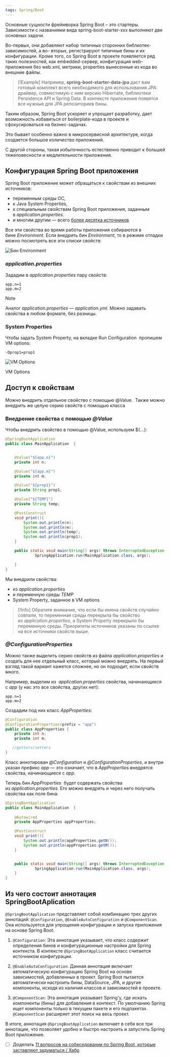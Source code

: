 ```yaml
---
tags: Spring/Boot 
---
```

Основные сущности фреймворка Spring Boot – это стартеры. Зависимости с названиями вида spring-boot-starter-xxx выполняют две основных задачи.

Во-первых, они добавляют набор типичных сторонних библиотек-зависимостей, а во- вторых, регистрируют типичные бины и их конфигурации. Кроме того, со Spring Boot в проекте появляется ряд таких полезностей, как embedded-сервер, конфигурация web- приложения без web.xml, метрики, properties вынесенные из кода во внешние файлы.

>[!Example]
> Например, **spring-boot-starter-data-jpa** даст вам готовый комплект всего необходимого для использования JPA: драйвер, совместимую с ним версию Hibernate, библиотеки Persistence API и Spring Data. В контексте приложения появятся все нужные для JPA репозиториев бины.

Таким образом, Spring Boot ускоряет и упрощает разработку, дает возможность избавиться от boilerplate-кода в проекте и сфокусироваться на бизнес-задачах.

Это бывает особенно важно в микросервисной архитектуре, когда создается большое количество приложений.

С другой стороны, такая избыточность естественно приводит к большей тяжеловесности
и медлительности приложения.

## Конфигурация Spring Boot приложения
Spring Boot приложение может обращаться к свойствам из внешних источников:

- переменным среды ОС,
- к Java System Properties,
- к специальным свойствам Spring Boot приложения, заданным в _application.properties_.
- и многим другим — всего [более десятка источников](https://docs.spring.io/spring-boot/docs/current/reference/html/spring-boot-features.html#boot-features-external-config)

Все эти свойства во время работы приложения собираются в бине _Environment_. Если внедрить бин _Environment_, то в режиме отладки можно посмотреть все эти списки свойств:

![Бин Environment](https://sysout.ru/wp-content/uploads/2021/04/Environment.png)

### _application.properties_

Зададим в _application.properties_ пару свойств:
```
app.n=1
app.m=2
```

>[!Note]
> Аналог _application.properties_ — _application.yml_. Можно задавать свойства в любом формате, без разницы.

### System Properties

Чтобы задать System Property, на вкладке Run Configuration  пропишем VM options:
```
-Dprop1=prop1
```


![VM Options](https://sysout.ru/wp-content/uploads/2021/04/vm-options.png "VM Options")

VM Options
## Доступ к свойствам

Можно внедрить отдельное свойство с помощью @Value.  Также можно внедрить же целую серию свойств с помощью класса

### Внедрение свойства с помощью _@Value_

Чтобы внедрить свойство в помощью @Value, используем ${…}:
```java
@SpringBootApplication
public class MainApplication  {


    @Value("${app.n}")
    private int n;

    @Value("${app.m}")
    private int m;

    @Value("${prop1}")
    private String prop1;

    @Value("${TEMP}")
    private String temp;

    @PostConstruct
    void print(){
        System.out.println(n);
        System.out.println(m);
        System.out.println(temp);
        System.out.println(prop1);
    }

    public static void main(String[] args) throws InterruptedException {
             SpringApplication.run(MainApplication.class, args);

    }
}
```

Мы внедрили свойства:

- из _application.properties_ 
- и переменную среды _TEMP_
- System Property, заданное в VM options

>[!Info]
> Обратите внимание, что если бы имена свойств случайно совпали, то переменная среды перекрыла бы свойство из _application.properties_, а System Property перекрыло бы переменную среды. Приоритеты источников указаны по ссылке на все источники свойств выше.

### _@ConfigurationProperties_

Можно также выделить серию свойств из файла _application.properties_ и создать для нее отдельный класс, который можно внедрять. На первый взгляд такой вариант кажется сложнее, но он подходит, если свойств много.

Например, выделим из  _application.properties_ свойства, начинающиеся с _app_ (у нас это все свойства, других нет):
```
app.n=1
app.m=2
```

Создадим под них класс _AppProperties_:
```java
@Configuration
@ConfigurationProperties(prefix = "app")
public class AppProperties {
    private int n;
    private int m;

   //getters/setters
}
```
Класс аннотирован _@Configuration_ и _@ConfigurationProperties_, и внутри указан префикс _app_ — это означает, что в _AppProperties_ внедрятся свойства, начинающиеся с _app_.

Теперь бин _AppProperties_  будет содержать свойства из _application.properties._ Его можно внедрять и через него получать свойства как поля бина:
```java
@SpringBootApplication
public class MainApplication  {
 
    @Autowired
    private AppProperties appProperties;

    @PostConstruct
    void print(){
        System.out.println(appProperties.getN());
        System.out.println(appProperties.getM());
    }


    public static void main(String[] args) throws InterruptedException {
             SpringApplication.run(MainApplication.class, args);
    }
}
```

## Из чего состоит аннотация SpringBootAplication
`@SpringBootApplication` представляет собой комбинацию трех других аннотаций: `@Configuration`, `@EnableAutoConfiguration` и `@ComponentScan`. Она используется для упрощения конфигурации и запуска приложения на основе Spring Boot.

1. `@Configuration`: Эта аннотация указывает, что класс содержит определения бинов и конфигурационные настройки для Spring контекста. В контексте `@SpringBootApplication` класс считается источником конфигурации.

2. `@EnableAutoConfiguration`: Данная аннотация включает автоматическую конфигурацию Spring Boot на основе зависимостей, добавленных в проект. Spring Boot пытается автоматически настроить бины, DataSource, JPA, и другие компоненты, исходя из наличия классов и зависимостей в проекте.

3. `@ComponentScan`: Эта аннотация указывает Spring'у, где искать компоненты (бины) для добавления в контекст. По умолчанию Spring ищет компоненты только в текущем пакете и его подпакетах. `@ComponentScan` расширяет этот поиск на весь проект.


В итоге, аннотация `@SpringBootApplication` включает в себя все три аннотации, что позволяет удобно и быстро настроить и запустить Spring Boot приложение.

- [ ] Доделать [11 вопросов на собеседовании по Spring Boot, которые заставляют задуматься / Хабр](https://habr.com/ru/articles/544472/)
